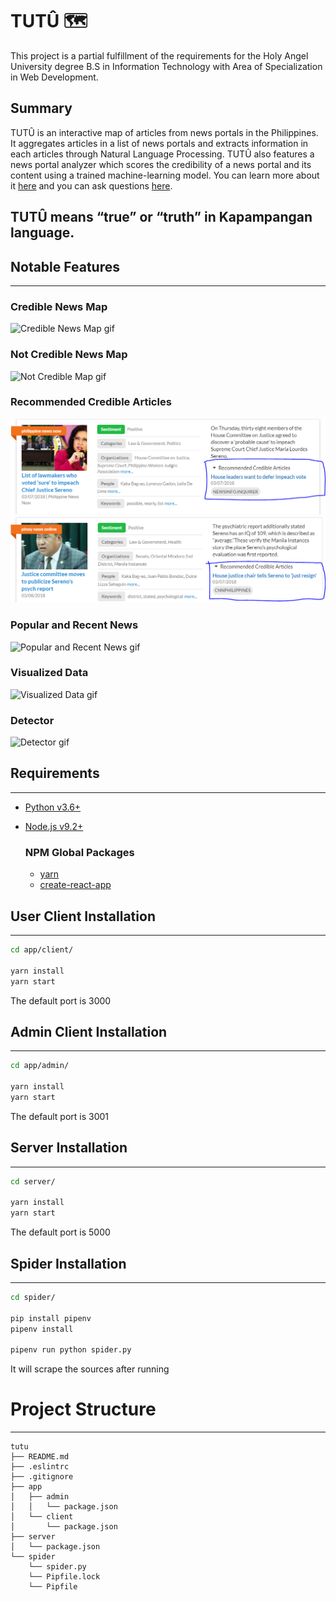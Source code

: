 # TUTÛ 🗺️
This project is a partial fulfillment of the requirements for the Holy Angel University degree B.S in Information Technology with Area of Specialization in Web Development.

## Summary
TUTÛ is an interactive map of articles from news portals in the Philippines. It aggregates articles in a list of news portals and extracts information in each articles through Natural Language Processing. TUTÛ also features a news portal analyzer which scores the credibility of a news portal and its content using a trained machine-learning model. You can learn more about it [here](https://www.esquiremag.ph/culture/cars-and-tech/tutunews-com-identifies-credible-and-fake-news-sites-a00225-20180131) and you can ask questions [here](https://www.facebook.com/tutunewsph).

## TUTÛ means “true” or “truth” in Kapampangan language.


## Notable Features
- - -
### Credible News Map
![Credible News Map gif](./gifs/cred-map.gif)

### Not Credible News Map
![Not Credible Map gif](./gifs/not-cred-map.gif)

### Recommended Credible Articles
![Recommended Credible Articles](./gifs/rec-cred-art.png)
![Recommended Credible Articles 2](./gifs/rec-cred-art2.png)

### Popular and Recent News
![Popular and Recent News gif](./gifs/pop-rec-news.gif)

### Visualized Data
![Visualized Data gif](./gifs/vis.gif)

### Detector
![Detector gif](./gifs/detector.gif)


## Requirements
- - -
* [Python v3.6+](https://www.python.org/downloads/)
* [Node.js v9.2+](https://nodejs.org/en/download/current/)

  ### NPM Global Packages
  * [yarn](https://www.npmjs.com/package/yarn)
  * [create-react-app](https://www.npmjs.com/package/create-react-app)


## User Client Installation
- - -
```sh
cd app/client/

yarn install
yarn start
```
The default port is 3000

## Admin Client Installation
- - -
```sh
cd app/admin/

yarn install
yarn start
```
The default port is 3001

## Server Installation
- - -
```sh
cd server/

yarn install
yarn start
```
The default port is 5000

## Spider Installation
- - -
```sh
cd spider/

pip install pipenv
pipenv install

pipenv run python spider.py
```
It will scrape the sources after running



# Project Structure
- - -
```
tutu
├── README.md
├── .eslintrc
├── .gitignore
├── app
│   ├── admin
│   │   └── package.json
│   └── client
│       └── package.json
├── server
│   └── package.json
└── spider
    └── spider.py
    └── Pipfile.lock
    └── Pipfile
```
